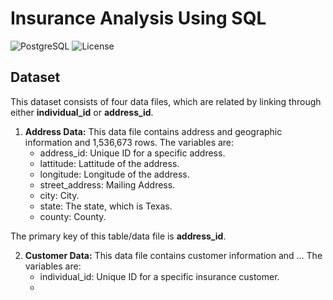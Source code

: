 # Insurance Analysis Using SQL
![PostgreSQL](https://img.shields.io/badge/PostgreSQL-12.3-336791.svg)
![License](https://img.shields.io/badge/license-MIT-blue.svg)


## Dataset
This dataset consists of four data files, which are related by linking through either **individual_id** or **address_id**.

1) **Address Data:** This data file contains address and geographic information and 1,536,673 rows. The variables are:
    * address_id: Unique ID for a specific address.
    * lattitude: Lattitude of the address.
    * longitude: Longitude of the address.
    * street_address: Mailing Address.
    * city: City.
    * state: The state, which is Texas.
    * county: County.

  The primary key of this table/data file is **address_id**.

2) **Customer Data:** This data file contains customer information and ... The variables are:
   * individual_id: Unique ID for a specific insurance customer.
   * 
